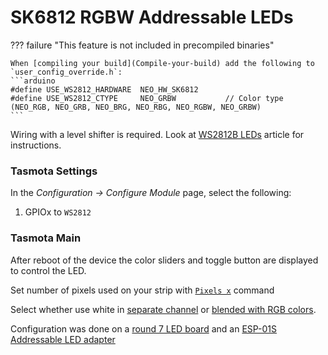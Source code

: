 # SK6812 RGBW Addressable LEDs

??? failure "This feature is not included in precompiled binaries"  

    When [compiling your build](Compile-your-build) add the following to `user_config_override.h`:
    ```arduino
    #define USE_WS2812_HARDWARE  NEO_HW_SK6812     
    #define USE_WS2812_CTYPE     NEO_GRBW           // Color type (NEO_RGB, NEO_GRB, NEO_BRG, NEO_RBG, NEO_RGBW, NEO_GRBW)
    ```

Wiring with a level shifter is required. Look at [WS2812B LEDs](WS2812B-and-WS2813.md) article for instructions.

### Tasmota Settings
In the *Configuration -> Configure Module* page, select the following:

1. GPIOx to `WS2812`

### Tasmota Main
After reboot of the device the color sliders and toggle button are displayed to control the LED.

Set number of pixels used on your strip with [`Pixels x`](Commands.md#pixels) command

Select whether use white in [separate channel](Lights.md#rgb-and-white-split) or [blended with RGB colors](Lights.md#white-blend-mode).

Configuration was done on a [round 7 LED board](https://www.aliexpress.com/item/1005002322857674.html) and an [ESP-01S Addressable LED adapter](https://templates.blakadder.com/ESP-01S-RGB-LED-v1.html)
